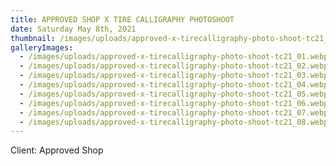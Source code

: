 ```yaml
---
title: APPROVED SHOP X TIRE CALLIGRAPHY PHOTOSHOOT
date: Saturday May 8th, 2021
thumbnail: /images/uploads/approved-x-tirecalligraphy-photo-shoot-tc21_feature.webp
galleryImages:
  - /images/uploads/approved-x-tirecalligraphy-photo-shoot-tc21_01.webp
  - /images/uploads/approved-x-tirecalligraphy-photo-shoot-tc21_02.webp
  - /images/uploads/approved-x-tirecalligraphy-photo-shoot-tc21_03.webp
  - /images/uploads/approved-x-tirecalligraphy-photo-shoot-tc21_04.webp
  - /images/uploads/approved-x-tirecalligraphy-photo-shoot-tc21_05.webp
  - /images/uploads/approved-x-tirecalligraphy-photo-shoot-tc21_06.webp
  - /images/uploads/approved-x-tirecalligraphy-photo-shoot-tc21_07.webp
  - /images/uploads/approved-x-tirecalligraphy-photo-shoot-tc21_08.webp
---
```

Client: Approved Shop